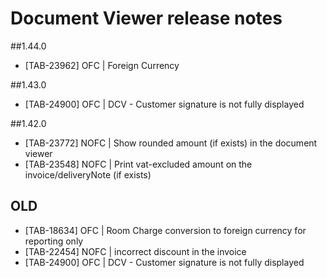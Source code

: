 # Document Viewer release notes

##1.44.0
* [TAB-23962] OFC | Foreign Currency

##1.43.0
* [TAB-24900] OFC | DCV - Customer signature is not fully displayed

##1.42.0
* [TAB-23772] NOFC | Show rounded amount (if exists) in the document viewer
* [TAB-23548] NOFC | Print vat-excluded amount on the invoice/deliveryNote (if exists)

## OLD
* [TAB-18634] OFC | Room Charge conversion to foreign currency for reporting only
* [TAB-22454] NOFC | incorrect discount in the invoice
* [TAB-24900] OFC | DCV - Customer signature is not fully displayed
